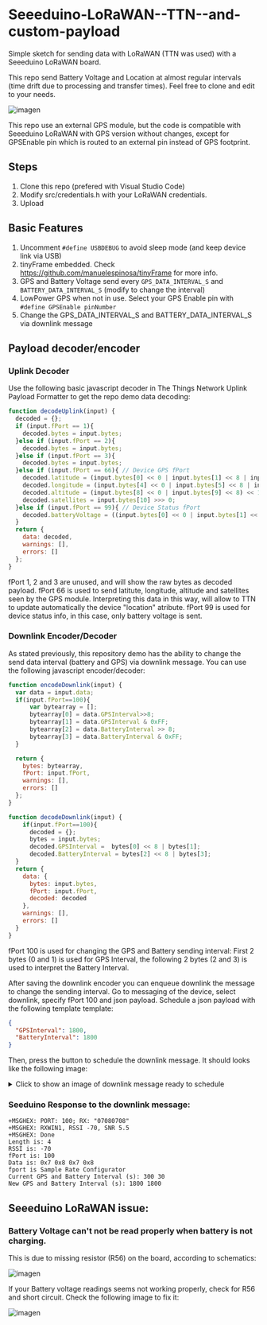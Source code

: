 # Seeeduino-LoRaWAN--TTN--and-custom-payload

Simple sketch for sending data with LoRaWAN (TTN was used) with a Seeeduino LoRaWAN board.

This repo send Battery Voltage and Location at almost regular intervals (time drift due to processing and transfer times). Feel free to clone and edit to your needs.

![imagen](https://user-images.githubusercontent.com/48633457/210238046-fb00c1d0-6098-40af-b9d8-d370ffdc34cc.png)

This repo use an external GPS module, but the code is compatible with Seeeduino LoRaWAN with GPS version without changes, except for GPSEnable pin which is routed to an external pin instead of GPS footprint.


## Steps
1. Clone this repo (prefered with Visual Studio Code)
2. Modify src/credentials.h with your LoRaWAN credentials.
3. Upload


## Basic Features
1. Uncomment `#define USBDEBUG` to avoid sleep mode (and keep device link via USB)
2. tinyFrame embedded. Check https://github.com/manuelespinosa/tinyFrame for more info.
3. GPS and Battery Voltage send every `GPS_DATA_INTERVAL_S` and `BATTERY_DATA_INTERVAL_S` (modify to change the interval)
4. LowPower GPS when not in use. Select your GPS Enable pin with `#define GPSEnable pinNumber`
5. Change the GPS_DATA_INTERVAL_S and BATTERY_DATA_INTERVAL_S via downlink message

## Payload decoder/encoder

### Uplink Decoder
Use the following basic javascript decoder in The Things Network Uplink Payload Formatter to get the repo demo data decoding:

``` javascript
function decodeUplink(input) {
  decoded = {};
  if (input.fPort == 1){
    decoded.bytes = input.bytes;
  }else if (input.fPort == 2){
    decoded.bytes = input.bytes;
  }else if (input.fPort == 3){
    decoded.bytes = input.bytes;
  }else if (input.fPort == 66){ // Device GPS fPort
    decoded.latitude = (input.bytes[0] << 0 | input.bytes[1] << 8 | input.bytes[2] << 16 | input.bytes[3] << 24)/100000;
    decoded.longitude = (input.bytes[4] << 0 | input.bytes[5] << 8 | input.bytes[6] << 16 | input.bytes[7] << 24)/100000;
    decoded.altitude = (input.bytes[8] << 0 | input.bytes[9] << 8) << 16 >> 16;
    decoded.satellites = input.bytes[10] >>> 0;
  }else if (input.fPort == 99){ // Device Status fPort
    decoded.batteryVoltage = ((input.bytes[0] << 0 | input.bytes[1] << 8)>>> 0)/1000;
  }
  return {
    data: decoded,
    warnings: [],
    errors: []
  };
}
```
fPort 1, 2 and 3 are unused, and will show the raw bytes as decoded payload.
fPort 66 is used to send latitute, longitude, altitude and satellites seen by the GPS module. Interpreting this data in this way, will allow to TTN to update automatically the device "location" atribute.
fPort 99 is used for device status info, in this case, only battery voltage is sent.


### Downlink Encoder/Decoder
As stated previously, this repository demo has the ability to change the send data interval (battery and GPS) via downlink message. You can use the following javascript encoder/decoder:

``` javascript
function encodeDownlink(input) {
  var data = input.data;
  if(input.fPort==100){
      var bytearray = [];
      bytearray[0] = data.GPSInterval>>8;
      bytearray[1] = data.GPSInterval & 0xFF;
      bytearray[2] = data.BatteryInterval >> 8;
      bytearray[3] = data.BatteryInterval & 0xFF;
  }

  return {
    bytes: bytearray,
    fPort: input.fPort,
    warnings: [],
    errors: []
  };
}

function decodeDownlink(input) {
    if(input.fPort==100){
      decoded = {};
      bytes = input.bytes;
      decoded.GPSInterval =  bytes[0] << 8 | bytes[1];
      decoded.BatteryInterval = bytes[2] << 8 | bytes[3];
  }
  return {
    data: {
      bytes: input.bytes,
      fPort: input.fPort,
      decoded: decoded
    },
    warnings: [],
    errors: []
  }
}
```

fPort 100 is used for changing the GPS and Battery sending interval:
First 2 bytes (0 and 1) is used for GPS Interval, the following 2 bytes (2 and 3) is used to interpret the Battery Interval.

After saving the downlink encoder you can enqueue downlink the message to change the sending interval. Go to messaging of the device, select downlink, specify fPort 100 and json payload. Schedule a json payload with the following template template:
```json
{
  "GPSInterval": 1800, 
  "BatteryInterval": 1800 
}
```
Then, press the button to schedule the downlink message. It should looks like the following image:

<details>
  <summary>Click to show an image of downlink message ready to schedule</summary>
  
  ![imagen](https://user-images.githubusercontent.com/48633457/211188156-ceafac23-b636-4b82-a866-06d4e99598a1.png)

</details>


### Seeduino Response to the downlink message:
```console
+MSGHEX: PORT: 100; RX: "07080708"
+MSGHEX: RXWIN1, RSSI -70, SNR 5.5
+MSGHEX: Done
Length is: 4
RSSI is: -70
fPort is: 100
Data is: 0x7 0x8 0x7 0x8
fport is Sample Rate Configurator
Current GPS and Battery Interval (s): 300 30
New GPS and Battery Interval (s): 1800 1800
``` 

## Seeeduino LoRaWAN issue:
### Battery Voltage can't not be read properly when battery is not charging.
This is due to missing resistor (R56) on the board, according to schematics:

![imagen](https://user-images.githubusercontent.com/48633457/210239672-7bc01309-a427-4e3f-9cc6-c7084abe6b41.png)

If your Battery voltage readings seems not working properly, check for R56 and short circuit. Check the following image to fix it:

![imagen](https://user-images.githubusercontent.com/48633457/210240174-d1c6c4a5-182f-4a22-853e-683f2c5e91b8.png)
